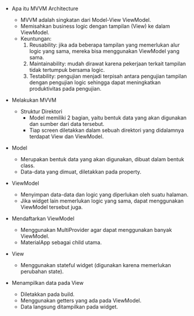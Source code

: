 - Apa itu MVVM Architecture
  - MVVM adalah singkatan dari Model-View ViewModel.
  - Memisahkan business logic dengan tampilan (View) ke dalam ViewModel.
  - Keuntungan:
    1. Reusability: jika ada beberapa tampilan yang memerlukan alur logic yang sama, mereka bisa menggunakan ViewModel yang sama.
    2. Maintainability: mudah dirawat karena pekerjaan terkait tampilan tidak tertumpuk bersama logic.
    3. Testability: pengujian menjadi terpisah antara pengujian tampilan dengan pengujian logic sehingga dapat meningkatkan produktivitas pada pengujian.

- Melakukan MVVM
  - Struktur Direktori
    - Model memiliki 2 bagian, yaitu bentuk data yang akan digunakan dan sumber dari data tersebut.
    - Tiap screen diletakkan dalam sebuah direktori yang didalamnya terdapat View dan ViewModel.

- Model
  - Merupakan bentuk data yang akan digunakan, dibuat dalam bentuk class.
  - Data-data yang dimuat, diletakkan pada property.

- ViewModel
  - Menyimpan data-data dan logic yang diperlukan oleh suatu halaman.
  - Jika widget lain memerlukan logic yang sama, dapat menggunakan ViewModel tersebut juga.

- Mendaftarkan ViewModel
  - Menggunakan MultiProvider agar dapat menggunakan banyak ViewModel.
  - MaterialApp sebagai child utama.

- View
  - Menggunakan stateful widget (digunakan karena memerlukan perubahan state).

- Menampilkan data pada View
  - Diletakkan pada build.
  - Menggunakan getters yang ada pada ViewModel.
  - Data langsung ditampilkan pada widget.